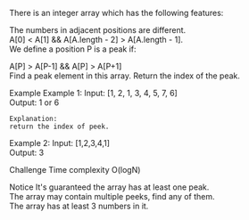 There is an integer array which has the following features:

The numbers in adjacent positions are different.<br>
A[0] < A[1] && A[A.length - 2] > A[A.length - 1].<br>
We define a position P is a peak if:

A[P] > A[P-1] && A[P] > A[P+1]<br>
Find a peak element in this array. Return the index of the peak.

Example
Example 1:
	Input:  [1, 2, 1, 3, 4, 5, 7, 6]<br>
	Output:  1 or 6
	
	Explanation:
	return the index of peek.


Example 2:
	Input: [1,2,3,4,1]<br>
	Output:  3

Challenge
Time complexity O(logN)

Notice
It's guaranteed the array has at least one peak.<br>
The array may contain multiple peeks, find any of them.<br>
The array has at least 3 numbers in it.
